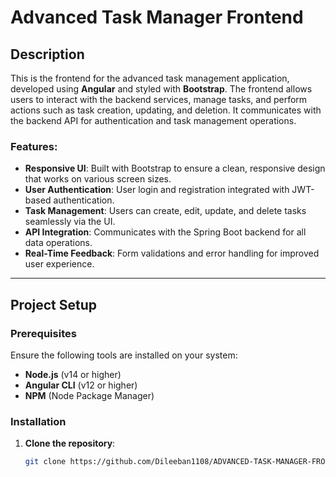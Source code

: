 # Advanced Task Manager Frontend

## Description
This is the frontend for the advanced task management application, developed using **Angular** and styled with **Bootstrap**. The frontend allows users to interact with the backend services, manage tasks, and perform actions such as task creation, updating, and deletion. It communicates with the backend API for authentication and task management operations.

### Features:
- **Responsive UI**: Built with Bootstrap to ensure a clean, responsive design that works on various screen sizes.
- **User Authentication**: User login and registration integrated with JWT-based authentication.
- **Task Management**: Users can create, edit, update, and delete tasks seamlessly via the UI.
- **API Integration**: Communicates with the Spring Boot backend for all data operations.
- **Real-Time Feedback**: Form validations and error handling for improved user experience.

---

## Project Setup

### Prerequisites
Ensure the following tools are installed on your system:
- **Node.js** (v14 or higher)
- **Angular CLI** (v12 or higher)
- **NPM** (Node Package Manager)

### Installation

1. **Clone the repository**:
   ```bash
   git clone https://github.com/Dileeban1108/ADVANCED-TASK-MANAGER-FRONTEND-USING-ANGULAR.git
